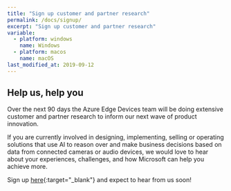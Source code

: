 ```yaml
---
title: "Sign up customer and partner research"
permalink: /docs/signup/
excerpt: "Sign up customer and partner research"
variable:
  - platform: windows
    name: Windows
  - platform: macos
    name: macOS
last_modified_at: 2019-09-12
---
```


## Help us, help you

Over the next 90 days the Azure Edge Devices team will be doing extensive customer and partner research to inform our next wave of product innovation.

If you are currently involved in designing, implementing, selling or operating solutions that use AI to reason over and make business decisions based on data from connected cameras or audio devices, we would love to hear about your experiences, challenges, and how Microsoft can help you achieve more.

Sign up [here](https://aka.ms/hwpartnerengage){:target="_blank"} and expect to hear from us soon!
